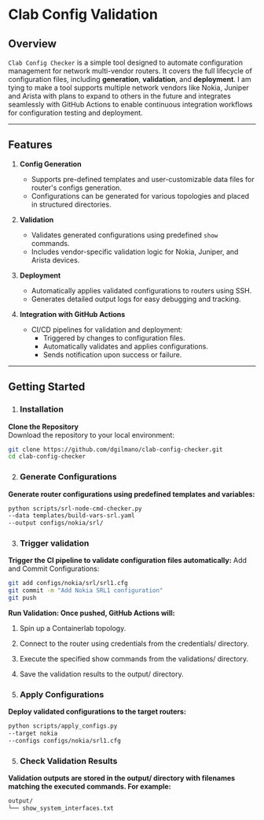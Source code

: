 # Clab Config Validation

## Overview
`Clab Config Checker` is a simple tool designed to automate configuration management for network multi-vendor routers. It covers the full lifecycle of configuration files, including **generation**, **validation**, and **deployment**. I am tying to make a tool supports multiple network vendors like Nokia, Juniper and Arista with plans to expand to others in the future and integrates seamlessly with GitHub Actions to enable continuous integration workflows for configuration testing and deployment.

---

## Features
1. **Config Generation**
   - Supports pre-defined templates and user-customizable data files for router's configs generation.
   - Configurations can be generated for various topologies and placed in structured directories.

2. **Validation**
   - Validates generated configurations using predefined `show` commands.
   - Includes vendor-specific validation logic for Nokia, Juniper, and Arista devices.

3. **Deployment**
   - Automatically applies validated configurations to routers using SSH.
   - Generates detailed output logs for easy debugging and tracking.

4. **Integration with GitHub Actions**
   - CI/CD pipelines for validation and deployment:
     - Triggered by changes to configuration files.
     - Automatically validates and applies configurations.
     - Sends notification upon success or failure.

---

## Getting Started

1. ### Installation
**Clone the Repository**  
   Download the repository to your local environment:
   ```bash
   git clone https://github.com/dgilmano/clab-config-checker.git
   cd clab-config-checker
   ```
2. ### Generate Configurations
**Generate router configurations using predefined templates and variables:**
   ```bash
   python scripts/srl-node-cmd-checker.py
   --data templates/build-vars-srl.yaml
   --output configs/nokia/srl/
   ```

3. ### Trigger validation
**Trigger the CI pipeline to validate configuration files automatically:**
   Add and Commit Configurations:
   ```bash
   git add configs/nokia/srl/srl1.cfg
   git commit -m "Add Nokia SRL1 configuration"
   git push
   ```
**Run Validation: Once pushed, GitHub Actions will:**

1. Spin up a Containerlab topology.
2. Connect to the router using credentials from the credentials/ directory.
3. Execute the specified show commands from the validations/ directory.
4. Save the validation results to the output/ directory.

4. ### Apply Configurations
**Deploy validated configurations to the target routers:**
   ```bash
   python scripts/apply_configs.py
   --target nokia
   --configs configs/nokia/srl1.cfg
   ```

5. ### Check Validation Results
**Validation outputs are stored in the output/ directory with filenames matching the executed commands. For example:**
   ```bash
output/
└── show_system_interfaces.txt
   ```
